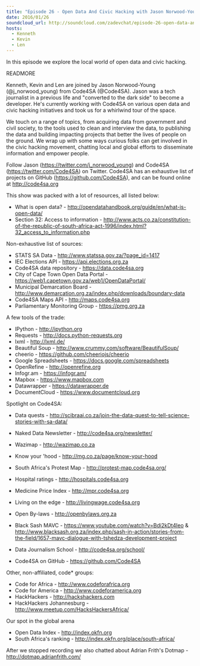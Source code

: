 ```yaml
---
title: "Episode 26 - Open Data And Civic Hacking with Jason Norwood-Young"
date: 2016/01/26
soundcloud_url: http://soundcloud.com/zadevchat/episode-26-open-data-and-civic-hacking-with-jason-norwood-young
hosts:
  - Kenneth
  - Kevin
  - Len
---
```


In this episode we explore the local world of open data and civic hacking.

READMORE

Kenneth, Kevin and Len are joined by Jason Norwood-Young (@j_norwood_young) from Code4SA (@Code4SA). Jason was a tech journalist in a previous life and "converted to the dark side" to become a developer. He's currently working with Code4SA on various open data and civic hacking initiatives and took us for a whirlwind tour of the space.

We touch on a range of topics, from acquiring data from government and civil society, to the tools used to clean and interview the data, to publishing the data and building impacting projects that better the lives of people on the ground. We wrap up with some ways curious folks can get involved in the civic hacking movement, chatting local and global efforts to disseminate information and empower people.

Follow Jason (https://twitter.com/j_norwood_young) and Code4SA (https://twitter.com/Code4SA) on Twitter. Code4SA has an exhaustive list of projects on GitHub (https://github.com/Code4SA), and can be found online at http://code4sa.org

This show was packed with a lot of resources, all listed below:

* What is open data? - http://opendatahandbook.org/guide/en/what-is-open-data/
* Section 32: Access to information - http://www.acts.co.za/constitution-of-the-republic-of-south-africa-act-1996/index.html?32_access_to_information.php

Non-exhaustive list of sources:

* STATS SA Data - http://www.statssa.gov.za/?page_id=1417
* IEC Elections API - https://api.elections.org.za
* Code4SA data repository - https://data.code4sa.org
* City of Cape Town Open Data Portal - https://web1.capetown.gov.za/web1/OpenDataPortal/
* Municipal Demarcation Board - http://www.demarcation.org.za/index.php/downloads/boundary-data
* Code4SA Maps API - http://maps.code4sa.org
* Parliamentary Monitoring Group - https://pmg.org.za

A few tools of the trade:

* IPython - http://ipython.org
* Requests - http://docs.python-requests.org
* lxml - http://lxml.de/
* Beautiful Soup - http://www.crummy.com/software/BeautifulSoup/
* cheerio - https://github.com/cheeriojs/cheerio
* Google Spreadsheets - https://docs.google.com/spreadsheets
* OpenRefine - http://openrefine.org
* Infogr.am - https://infogr.am/
* Mapbox - https://www.mapbox.com
* Datawrapper - https://datawrapper.de
* DocumentCloud - https://www.documentcloud.org

Spotlight on Code4SA:

* Data quests - http://scibraai.co.za/join-the-data-quest-to-tell-science-stories-with-sa-data/
* Naked Data Newsletter - http://code4sa.org/newsletter/

* Wazimap - http://wazimap.co.za
* Know your 'hood - http://mg.co.za/page/know-your-hood
* South Africa's Protest Map - http://protest-map.code4sa.org/
* Hospital ratings - http://hospitals.code4sa.org
* Medicine Price Index - http://mpr.code4sa.org
* Living on the edge - http://livingwage.code4sa.org
* Open By-laws - http://openbylaws.org.za
* Black Sash MAVC - https://www.youtube.com/watch?v=Bdi2kDt4Ieo & http://www.blacksash.org.za/index.php/sash-in-action/stories-from-the-field/1657-mavc-dialogue-with-tshedza-development-project

* Data Journalism School - http://code4sa.org/school/

* Code4SA on GitHub - https://github.com/Code4SA

Other, non-affiliated, code* groups:

* Code for Africa - http://www.codeforafrica.org
* Code for America - http://www.codeforamerica.org
* HackHackers - http://hackshackers.com
* HackHackers Johannesburg - http://www.meetup.com/HacksHackersAfrica/

Our spot in the global arena

* Open Data Index - http://index.okfn.org
* South Africa's ranking - http://index.okfn.org/place/south-africa/


After we stopped recording we also chatted about Adrian Frith's Dotmap - http://dotmap.adrianfrith.com/
